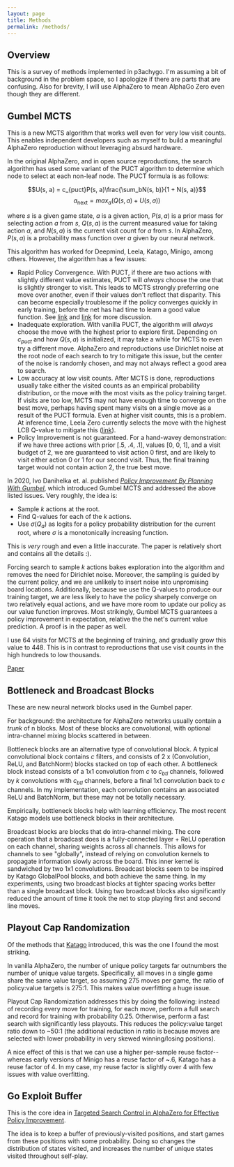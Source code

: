 ```yaml
---
layout: page
title: Methods
permalink: /methods/
---
```


## Overview

This is a survey of methods implemented in p3achygo. I'm assuming a bit of background in the problem space, so I apologize if there are parts that are confusing. Also for brevity, I will use AlphaZero to mean AlphaGo Zero even though they are different.

## Gumbel MCTS

This is a new MCTS algorithm that works well even for very low visit counts. This enables independent developers such as myself to build a meaningful AlphaZero reproduction without leveraging absurd hardware.

In the original AlphaZero, and in open source reproductions, the search algorithm has used some variant of the PUCT algorithm to determine which node to select at each non-leaf node. The PUCT formula is as follows:

$$U(s, a) = c_{puct}P(s, a)\frac{\sum_bN(s, b)}{1 + N(s, a)}$$
$$a_{\text{next}} = max_a(Q(s, a) + U(s, a))$$

where $s$ is a given game state, $a$ is a given action, $P(s, a)$ is a prior mass for selecting action $a$ from $s$, $Q(s, a)$ is the current measured value for taking action $a$, and $N(s, a)$ is the current visit count for $a$ from $s$. In AlphaZero, $P(s, a)$ is a probability mass function over $a$ given by our neural network.

This algorithm has worked for Deepmind, Leela, Katago, Minigo, among others. However, the algorithm has a few issues:

- Rapid Policy Convergence. With PUCT, if there are two actions with slightly different value estimates, PUCT will _always_ choose the one that is slightly stronger to visit. This leads to MCTS strongly preferring one move over another, even if their values don't reflect that disparity. This can become especially troublesome if the policy converges quickly in early training, before the net has had time to learn a good value function. See [link](https://github.com/leela-zero/leela-zero/issues/2230) and [link](https://github.com/CuriosAI/sai/issues/8) for more discussion.
- Inadequate exploration. With vanilla PUCT, the algorithm will _always_ choose the move with the highest prior to explore first. Depending on $c_{puct}$ and how $Q(s, a)$ is initialized, it may take a while for MCTS to even try a different move. AlphaZero and reproductions use Dirichlet noise at the root node of each search to try to mitigate this issue, but the center of the noise is randomly chosen, and may not always reflect a good area to search.
- Low accuracy at low visit counts. After MCTS is done, reproductions usually take either the visited counts as an empirical probability distribution, or the move with the most visits as the policy training target. If visits are too low, MCTS may not have enough time to converge on the best move, perhaps having spent many visits on a single move as a result of the PUCT formula. Even at higher visit counts, this is a problem. At inference time, Leela Zero currently selects the move with the highest LCB Q-value to mitigate this ([link](https://github.com/leela-zero/leela-zero/pull/2290)).
- Policy Improvement is not guaranteed. For a hand-wavey demonstration: if we have three actions with prior [.5, .4, .1], values [0, 0, 1], and a visit budget of 2, we are guaranteed to visit action 0 first, and are likely to visit either action 0 or 1 for our second visit. Thus, the final training target would not contain action 2, the true best move.

In 2020, Ivo Danihelka et. al. published [_Policy Improvement By Planning With Gumbel_](https://openreview.net/pdf?id=bERaNdoegnO), which introduced Gumbel MCTS and addressed the above listed issues. Very roughly, the idea is:

- Sample $k$ actions at the root.
- Find Q-values for each of the $k$ actions.
- Use $\sigma(Q_a)$ as logits for a policy probability distribution for the current root, where $\sigma$ is a monotonically increasing function.

This is _very_ rough and even a little inaccurate. The paper is relatively short and contains all the details :).

Forcing search to sample $k$ actions bakes exploration into the algorithm and removes the need for Dirichlet noise. Moreover, the sampling is guided by the current policy, and we are unlikely to insert noise into unpromising board locations. Additionally, because we use the Q-values to produce our training target, we are less likely to have the policy sharpely converge on two relatively equal actions, and we have more room to update our policy as our value function improves. Most strikingly, Gumbel MCTS guarantees a policy improvement in expectation, relative the the net's current value prediction. A proof is in the paper as well.

I use 64 visits for MCTS at the beginning of training, and gradually grow this value to 448. This is in contrast to reproductions that use visit counts in the high hundreds to low thousands.

[Paper](https://openreview.net/pdf?id=bERaNdoegnO)

## Bottleneck and Broadcast Blocks

These are new neural network blocks used in the Gumbel paper.

For background: the architecture for AlphaZero networks usually contain a _trunk_ of n blocks. Most of these blocks are convolutional, with optional intra-channel mixing blocks scattered in between.

Bottleneck blocks are an alternative type of convolutional block. A typical convolutional block contains $c$ filters, and consists of 2 x (Convolution, ReLU, and BatchNorm) blocks stacked on top of each other. A bottleneck block instead consists of a 1x1 convolution from $c$ to $c_{btl}$ channels, followed by $k$ convolutions with $c_{btl}$ channels, before a final 1x1 convolution back to $c$ channels. In my implementation, each convolution contains an associated ReLU and BatchNorm, but these may not be totally necessary.

Empirically, bottleneck blocks help with learning efficiency. The most recent Katago models use bottleneck blocks in their architecture.

Broadcast blocks are blocks that do intra-channel mixing. The core operation that a broadcast does is a fully-connected layer + ReLU operation on each channel, sharing weights across all channels. This allows for channels to see "globally", instead of relying on convolution kernels to propagate information slowly across the board. This inner kernel is sandwiched by two 1x1 convolutions. Broadcast blocks seem to be inspired by Katago GlobalPool blocks, and both achieve the same thing. In my experiments, using two broadcast blocks at tighter spacing works better than a single broadcast block. Using two broadcast blocks also significantly reduced the amount of time it took the net to stop playing first and second line moves.

## Playout Cap Randomization

Of the methods that [Katago](https://arxiv.org/pdf/1902.10565.pdf) introduced, this was the one I found the most striking.

In vanilla AlphaZero, the number of unique policy targets far outnumbers the number of unique value targets. Specifically, all moves in a single game share the same value target, so assuming 275 moves per game, the ratio of policy:value targets is 275:1. This makes value overfitting a huge issue.

Playout Cap Randomization addresses this by doing the following: instead of recording every move for training, for each move, perform a full search and record for training with probability 0.25. Otherwise, perform a fast search with significantly less playouts. This reduces the policy:value target ratio down to ~50:1 (the additional reduction in ratio is because moves are selected with lower probability in very skewed winning/losing positions).

A nice effect of this is that we can use a higher per-sample reuse factor--whereas early versions of Minigo has a reuse factor of ~.6, Katago has a reuse factor of 4. In my case, my reuse factor is slightly over 4 with few issues with value overfitting.

## Go Exploit Buffer

This is the core idea in [Targeted Search Control in AlphaZero for Effective Policy Improvement](https://arxiv.org/pdf/2302.12359.pdf).

The idea is to keep a buffer of previously-visited positions, and start games from these positions with some probability. Doing so changes the distribution of states visited, and increases the number of unique states visited throughout self-play.

